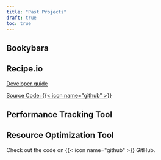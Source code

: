 ```yaml
---
title: "Past Projects"
draft: true
toc: true
---
```


## Bookybara

## Recipe.io

[Developer guide](https://ay2324s2-cs2113-w14-2.github.io/tp/DeveloperGuide.html#architecture)

[Source Code: {{< icon name="github" >}}](https://github.com/AY2324S2-CS2113-W14-2/tp/tree/master)

## Performance Tracking Tool

## Resource Optimization Tool

Check out the code on {{< icon name="github" >}} GitHub.

